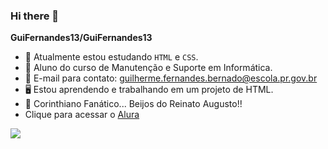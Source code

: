 ### Hi there 👋


**GuiFernandes13/GuiFernandes13** 

- 🔭 Atualmente estou estudando `HTML` e `CSS`.
- 👤 Aluno do curso de Manutenção e Suporte em Informática.
- 📧 E-mail para contato: guilherme.fernandes.bernado@escola.pr.gov.br
- 🖥️ Estou aprendendo e trabalhando em um projeto de HTML.
- 🦅 Corinthiano Fanático... Beijos do Reinato Augusto!!
- Clique para acessar o [Alura](https://www.alura.com.br/)
  
![](https://media.tenor.com/9yy0MfToKfMAAAAd/renato-augusto-ra8.gif)

